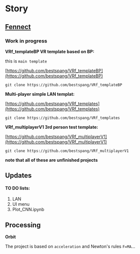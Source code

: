 # Story
## [Fennect](https://www.fennect.com/)

### Work in progress

**VRf_templateBP VR template based on BP:**

this is `main template`

[https://github.com/bestspang/VRf_templateBP](https://github.com/bestspang/VRf_templateBP)
```
git clone https://github.com/bestspang/VRf_templateBP
```
**Multi-player simple LAN templat:**

[https://github.com/bestspang/VRf_templates](https://github.com/bestspang/VRf_templates)
```
git clone https://github.com/bestspang/VRf_templates
```
**VRf_multiplayerV1 3rd person test template:**

[https://github.com/bestspang/VRf_multiplayerV1](https://github.com/bestspang/VRf_multiplayerV1)
```
git clone https://github.com/bestspang/VRf_multiplayerV1
```
__note that all of these are unfinished projects__

## Updates

#### TO DO lists:
1. LAN
2. UI menu
3. Plot_CNN.ipynb

## Processing

**Orbit**

The project is based on `acceleration` and Newton's rules `F=MA`...
